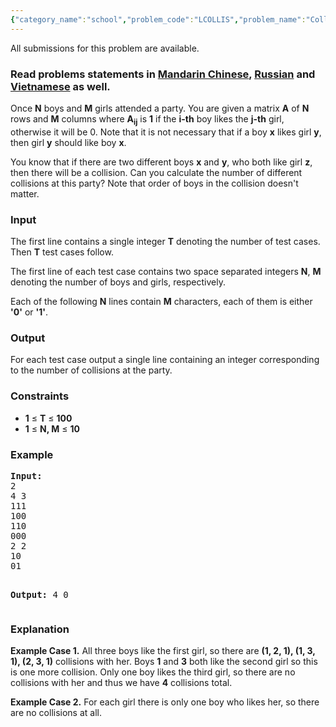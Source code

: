 ```yaml
---
{"category_name":"school","problem_code":"LCOLLIS","problem_name":"Collisions","languages_supported":{"0":"ADA","1":"ASM","2":"BASH","3":"BF","4":"C","5":"C99 strict","6":"CAML","7":"CLOJ","8":"CLPS","9":"CPP 4.3.2","10":"CPP 4.9.2","11":"CPP14","12":"CS2","13":"D","14":"ERL","15":"FORT","16":"FS","17":"GO","18":"HASK","19":"ICK","20":"ICON","21":"JAVA","22":"JS","23":"LISP clisp","24":"LISP sbcl","25":"LUA","26":"NEM","27":"NICE","28":"NODEJS","29":"PAS fpc","30":"PAS gpc","31":"PERL","32":"PERL6","33":"PHP","34":"PIKE","35":"PRLG","36":"PYPY","37":"PYTH","38":"PYTH 3.4","39":"RUBY","40":"SCALA","41":"SCM chicken","42":"SCM guile","43":"SCM qobi","44":"ST","45":"TCL","46":"TEXT","47":"WSPC"},"max_timelimit":1,"source_sizelimit":50000,"problem_author":"pavel1996","problem_tester":"karanaggarwal","date_added":"11-06-2016","tags":{"0":"basic","1":"cakewalk","2":"ltime37","3":"pavel1996"},"editorial_url":"http://discuss.codechef.com/problems/LCOLLIS","time":{"view_start_date":1466874000,"submit_start_date":1466874000,"visible_start_date":1466874000,"end_date":1735669800},"layout":"problem"}
---
```

<span class="solution-visible-txt">All submissions for this problem are available.</span><h3> Read problems statements in <a target="_blank" href="http://www.codechef.com/download/translated/LTIME37/mandarin/LCOLLIS.pdf">Mandarin Chinese</a>, <a target="_blank" href="http://www.codechef.com/download/translated/LTIME37/russian/LCOLLIS.pdf">Russian</a> and <a target="_blank" href="http://www.codechef.com/download/translated/LTIME37/vietnamese/LCOLLIS.pdf">Vietnamese</a> as well.</h3>


<p>Once <b>N</b> boys and <b>M</b> girls attended a party. You are given a matrix <b>A</b> of <b>N</b> rows and <b>M</b> columns where <b>A<sub>ij</sub></b> is <b>1</b> if the <b>i-th</b> boy likes the <b>j-th</b> girl, otherwise it will be 0. Note that it is not necessary that if a boy <b>x</b> likes girl <b>y</b>, then girl <b>y</b> should like boy <b>x</b>.</p>

<p>You know that if there are two different boys <b>x</b> and <b>y</b>, who both like girl <b>z</b>, then there will be a collision.
Can you calculate the number of different collisions at this party? Note that order of boys in the collision doesn't matter.</p>

<h3>Input</h3>
<p>The first line contains a single integer <b>T</b> denoting the number of test cases. Then <b>T</b> test cases follow.</p>
<p>The first line of each test case contains two space separated integers <b>N</b>, <b>M</b> denoting the number of boys and girls, respectively.</p>
<p>Each of the following <b>N</b> lines contain <b>M</b> characters, each of them is either <b>'0'</b> or <b>'1'</b>.</p>

<h3>Output</h3>
<p>For each test case output a single line containing an integer corresponding to the number of collisions at the party.</p>

<h3>Constraints</h3>
<ul>
<li><b>1</b> ≤ <b>T</b> ≤ <b>100</b></li>
<li><b>1</b> ≤ <b>N, M</b> ≤ <b>10</b></li>
</ul>

<h3>Example</h3>
<pre><b>Input:</b>
2
4 3
111
100
110
000
2 2
10
01

<b>Output:</b>
4
0
</pre>

<h3>Explanation</h3>
<p><b>Example Case 1.</b> All three boys like the first girl, so there are <b>(1, 2, 1), (1, 3, 1), (2, 3, 1)</b> collisions with her. Boys <b>1</b> and <b>3</b> both like the second girl so this is one more collision. Only one boy likes the third girl, so there are no collisions with her and thus we have <b>4</b> collisions total.</p>

<p><b>Example Case 2.</b> For each girl there is only one boy who likes her, so there are no collisions at all.</p>